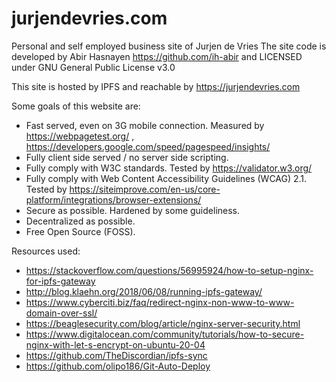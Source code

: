 # jurjendevries.com
Personal and self employed business site of Jurjen de Vries
The site code is developed by Abir Hasnayen https://github.com/ih-abir and LICENSED under GNU General Public License v3.0

This site is hosted by IPFS and reachable by https://jurjendevries.com

Some goals of this website are:
- Fast served, even on 3G mobile connection. Measured by https://webpagetest.org/ , https://developers.google.com/speed/pagespeed/insights/
- Fully client side served / no server side scripting.
- Fully comply with W3C standards. Tested by https://validator.w3.org/
- Fully comply with Web Content Accessibility Guidelines (WCAG) 2.1. Tested by https://siteimprove.com/en-us/core-platform/integrations/browser-extensions/
- Secure as possible. Hardened by some guideliness.
- Decentralized as possible.
- Free Open Source (FOSS).

Resources used:
- https://stackoverflow.com/questions/56995924/how-to-setup-nginx-for-ipfs-gateway
- http://blog.klaehn.org/2018/06/08/running-ipfs-gateway/
- https://www.cyberciti.biz/faq/redirect-nginx-non-www-to-www-domain-over-ssl/
- https://beaglesecurity.com/blog/article/nginx-server-security.html
- https://www.digitalocean.com/community/tutorials/how-to-secure-nginx-with-let-s-encrypt-on-ubuntu-20-04
- https://github.com/TheDiscordian/ipfs-sync
- https://github.com/olipo186/Git-Auto-Deploy

